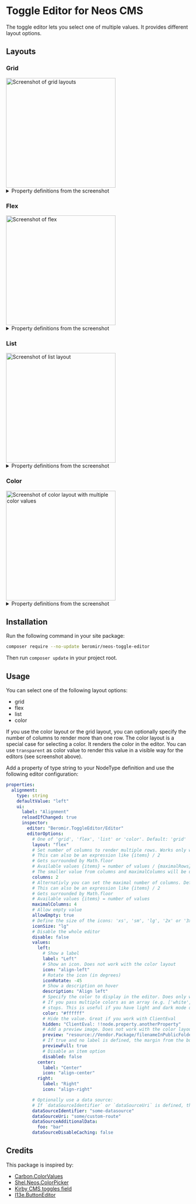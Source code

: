 # Toggle Editor for Neos CMS

The toggle editor lets you select one of multiple values. It provides different layout options.

## Layouts

### Grid

<img alt="Screenshot of grid layouts" src="https://github.com/user-attachments/assets/59a680e4-da5e-4f47-a610-3a9a98928427" width="300" />

<details>
<summary>Property definitions from the screenshot</summary>

```yaml
headingLevel:
  type: string
  ui:
    label: Heading level
    inspector:
      editor: Beromir.ToggleEditor/Editor
      editorOptions:
        values:
          h1:
            label: H1
            description: Heading level 1
          h2:
            label: H2
            description: Heading level 2
          h3:
            label: H3
            description: Heading level 3
alignment:
  type: string
  ui:
    label: Alignment
    inspector:
      editor: Beromir.ToggleEditor/Editor
      editorOptions:
        values:
          left:
            icon: align-left
            description: Align left
          center:
            label: Center
            icon: align-center
          right:
            label: Right
            icon: align-right
layout:
  type: string
  ui:
    label: Layout
    inspector:
      editor: Beromir.ToggleEditor/Editor
      editorOptions:
        allowEmpty: true
        columns: 2
        values:
          grid:
            label: Grid
          flex:
            label: Flex
          list:
            label: Radio
          color:
            label: Color
```

</details>

### Flex

<img alt="Screenshot of flex" src="https://github.com/user-attachments/assets/ab880a7f-7ec7-4b5a-9e72-8d120ce3d859" width="300" />

<details>
<summary>Property definitions from the screenshot</summary>

```yaml
spacing:
  type: string
  ui:
    label: Spacing
    inspector:
      editor: Beromir.ToggleEditor/Editor
      editorOptions:
        layout: flex
        values:
          none:
            icon: times
            description: No spacing
          small:
            label: Small
          medium:
            label: Medium
          large:
            label: Large
```

</details>

### List

<img alt="Screenshot of list layout" src="https://github.com/user-attachments/assets/6cf075e1-c34b-4484-9221-130733ac9cf7" width="300" />

<details>
<summary>Property definitions from the screenshot</summary>

```yaml
size:
  type: string
  ui:
    label: Size
    inspector:
      editor: Beromir.ToggleEditor/Editor
      editorOptions:
        allowEmpty: true
        layout: list
        values:
          auto:
            icon: magic
            label: Auto
          small:
            label: Small
          medium:
            label: Medium
          large:
            label: Large
```

</details>

### Color

<img alt="Screenshot of color layout with multiple color values" src="https://github.com/user-attachments/assets/1fbaf7c6-48fd-4db5-9777-5ac14d6f09fd" width="300" />

<details>
<summary>Property definitions from the screenshot</summary>

```yaml
color:
  type: string
  ui:
    label: Color layout
    inspector:
      editor: Beromir.ToggleEditor/Editor
      editorOptions:
        layout: color
        values:
          three:
            color:
              - "#009246"
              - white
              - "#cd2b37"
            label: "Italy colors"
            description: "Pizza Margherita"
          two:
            color: ["#5d26c3", "#271150"]
            label: "Two colors"
            description: "Purple haze"
          one:
            color: "#0d0617"
            label: "Dark color"
          transparent:
            color: transparent
            label: Transparent
```

</details>

## Installation

Run the following command in your site package:

```bash
composer require --no-update beromir/neos-toggle-editor
```

Then run `composer update` in your project root.

## Usage

You can select one of the following layout options:

- grid
- flex
- list
- color

If you use the color layout or the grid layout, you can optionally specify the number of columns to render more than one
row.
The color layout is a special case for selecting a color. It renders the color in the editor. You can use `transparent`
as color value to render this value in a visible way for the editors (see screenshot above).

Add a property of type string to your NodeType definition and use the following editor configuration:

```yaml
properties:
  alignment:
    type: string
    defaultValue: "left"
    ui:
      label: "Alignment"
      reloadIfChanged: true
      inspector:
        editor: "Beromir.ToggleEditor/Editor"
        editorOptions:
          # One of 'grid', 'flex', 'list' or 'color'. Default: 'grid'
          layout: "flex"
          # Set number of columns to render multiple rows. Works only with 'grid' and 'color'
          # This can also be an expression like {items} / 2
          # Gets surrounded by Math.floor
          # Available values {items} = number of values / {maximalRows} = value from maximalRows
          # The smaller value from columns and maximalColumns will be used
          columns: 2
          # Alternativly you can set the maximal number of columns. Defaults to 4. Works only with 'grid' and 'color'
          # This can also be an expression like {items} / 2
          # Gets surrounded by Math.floor
          # Available values {items} = number of values
          maximalColumns: 4
          # Allow empty value
          allowEmpty: true
          # Define the size of the icons: 'xs', 'sm', 'lg', '2x' or '3x'. Default: null
          iconSize: "lg"
          # Disable the whole editor
          disable: false
          values:
            left:
              # Show a label
              label: "Left"
              # Show an icon. Does not work with the color layout
              icon: "align-left"
              # Rotate the icon (in degrees)
              iconRotate: -45
              # Show a description on hover
              description: "Align left"
              # Specify the color to display in the editor. Does only work with the color layout
              # If you pass multiple colors as an array (e.g. ['white', 'black]) it will generate a gradient with hard
              # stops. This is useful if you have light and dark mode on your website
              color: "#ffffff"
              # Hide the value. Great if you work with ClientEval
              hidden: "ClientEval: !!node.property.anotherProperty"
              # Add a preview image. Does not work with the color layout. Can be also a string with svg markup
              preview: "resource://Vendor.Package/filenameInPublicFolder.png"
              # If true and no label is defined, the margin from the button get's removed. Defaults to false
              previewFull: true
              # Disable an item option
              disabled: false
            center:
              label: "Center"
              icon: "align-center"
            right:
              label: "Right"
              icon: "align-right"

          # Optionally use a data source:
          # If `dataSourceIdentifier` or `dataSourceUri` is defined, the `values` from above will be ignored
          dataSourceIdentifier: "some-datasource"
          dataSourceUri: "some/custom-route"
          dataSourceAdditionalData:
            foo: "bar"
          dataSourceDisableCaching: false
```

## Credits

This package is inspired by:

- [Carbon.ColorValues](https://github.com/CarbonPackages/Carbon.ColorValues)
- [Shel.Neos.ColorPicker](https://github.com/Sebobo/Shel.Neos.ColorPicker)
- [Kirby CMS toggles field](https://getkirby.com/docs/reference/panel/fields/toggles)
- [I13e.ButtonEditor](https://github.com/ideenstadtwerke/I13e.ButtonEditor)
